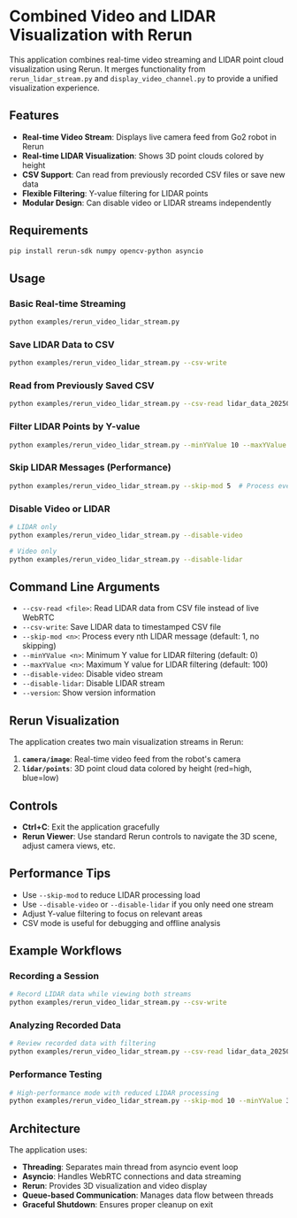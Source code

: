# Combined Video and LIDAR Visualization with Rerun

This application combines real-time video streaming and LIDAR point cloud visualization using Rerun. It merges functionality from `rerun_lidar_stream.py` and `display_video_channel.py` to provide a unified visualization experience.

## Features

- **Real-time Video Stream**: Displays live camera feed from Go2 robot in Rerun
- **Real-time LIDAR Visualization**: Shows 3D point clouds colored by height
- **CSV Support**: Can read from previously recorded CSV files or save new data
- **Flexible Filtering**: Y-value filtering for LIDAR points
- **Modular Design**: Can disable video or LIDAR streams independently

## Requirements

```bash
pip install rerun-sdk numpy opencv-python asyncio
```

## Usage

### Basic Real-time Streaming
```bash
python examples/rerun_video_lidar_stream.py
```

### Save LIDAR Data to CSV
```bash
python examples/rerun_video_lidar_stream.py --csv-write
```

### Read from Previously Saved CSV
```bash
python examples/rerun_video_lidar_stream.py --csv-read lidar_data_20250130_123456.csv
```

### Filter LIDAR Points by Y-value
```bash
python examples/rerun_video_lidar_stream.py --minYValue 10 --maxYValue 50
```

### Skip LIDAR Messages (Performance)
```bash
python examples/rerun_video_lidar_stream.py --skip-mod 5  # Process every 5th message
```

### Disable Video or LIDAR
```bash
# LIDAR only
python examples/rerun_video_lidar_stream.py --disable-video

# Video only  
python examples/rerun_video_lidar_stream.py --disable-lidar
```

## Command Line Arguments

- `--csv-read <file>`: Read LIDAR data from CSV file instead of live WebRTC
- `--csv-write`: Save LIDAR data to timestamped CSV file
- `--skip-mod <n>`: Process every nth LIDAR message (default: 1, no skipping)
- `--minYValue <n>`: Minimum Y value for LIDAR filtering (default: 0)
- `--maxYValue <n>`: Maximum Y value for LIDAR filtering (default: 100)
- `--disable-video`: Disable video stream
- `--disable-lidar`: Disable LIDAR stream
- `--version`: Show version information

## Rerun Visualization

The application creates two main visualization streams in Rerun:

1. **`camera/image`**: Real-time video feed from the robot's camera
2. **`lidar/points`**: 3D point cloud data colored by height (red=high, blue=low)

## Controls

- **Ctrl+C**: Exit the application gracefully
- **Rerun Viewer**: Use standard Rerun controls to navigate the 3D scene, adjust camera views, etc.

## Performance Tips

- Use `--skip-mod` to reduce LIDAR processing load
- Use `--disable-video` or `--disable-lidar` if you only need one stream
- Adjust Y-value filtering to focus on relevant areas
- CSV mode is useful for debugging and offline analysis

## Example Workflows

### Recording a Session
```bash
# Record LIDAR data while viewing both streams
python examples/rerun_video_lidar_stream.py --csv-write
```

### Analyzing Recorded Data
```bash
# Review recorded data with filtering
python examples/rerun_video_lidar_stream.py --csv-read lidar_data_20250130_123456.csv --minYValue 20 --maxYValue 80
```

### Performance Testing
```bash
# High-performance mode with reduced LIDAR processing
python examples/rerun_video_lidar_stream.py --skip-mod 10 --minYValue 30 --maxYValue 70
```

## Architecture

The application uses:
- **Threading**: Separates main thread from asyncio event loop
- **Asyncio**: Handles WebRTC connections and data streaming
- **Rerun**: Provides 3D visualization and video display
- **Queue-based Communication**: Manages data flow between threads
- **Graceful Shutdown**: Ensures proper cleanup on exit 